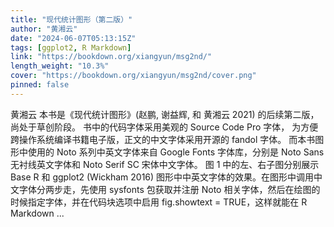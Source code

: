 ```yaml
---
title: "现代统计图形（第二版）"
author: "黄湘云"
date: "2024-06-07T05:13:15Z"
tags: [ggplot2, R Markdown]
link: "https://bookdown.org/xiangyun/msg2nd/"
length_weight: "10.3%"
cover: "https://bookdown.org/xiangyun/msg2nd/cover.png"
pinned: false
---
```


黄湘云 本书是《现代统计图形》(赵鹏, 谢益辉, 和 黄湘云 2021) 的后续第二版，尚处于草创阶段。 书中的代码字体采用美观的 Source Code Pro 字体， 为方便跨操作系统编译书籍电子版，正文的中文字体采用开源的 fandol 字体。 而本书图形中使用的 Noto 系列中英文字体来自 Google Fonts 字体库，分别是 Noto Sans 无衬线英文字体和 Noto Serif SC 宋体中文字体。 图 1 中的左、右子图分别展示 Base R 和 ggplot2 (Wickham 2016) 图形中中英文字体的效果。在图形中调用中文字体分两步走，先使用 sysfonts 包获取并注册 Noto 相关字体，然后在绘图的时候指定字体，并在代码块选项中启用 fig.showtext = TRUE，这样就能在 R Markdown  ...
